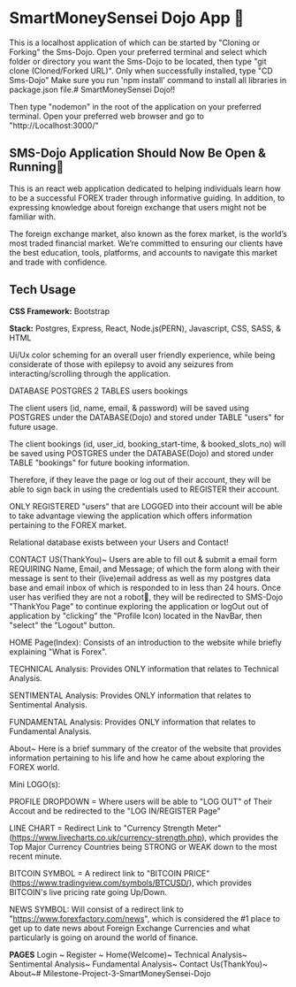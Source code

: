 # SmartMoneySensei Dojo App 🤺
This is a localhost application of which can be started by "Cloning or Forking" the Sms-Dojo. Open your preferred terminal and select which folder or directory you want the Sms-Dojo to be located, then type "git clone (Cloned/Forked URL)". Only when successfully installed, type "CD Sms-Dojo" 
Make sure you run 'npm install' command to install all libraries in package.json file.# SmartMoneySensei Dojo!!

Then type "nodemon" in the root of the application on your preferred terminal. 
Open your preferred web browser and go to "http://Localhost:3000/"
## SMS-Dojo Application Should Now Be Open & Running🥳 

This is an react web application dedicated to helping individuals learn how to be a successful FOREX trader through informative guiding. In addition, to expressing knowledge about foreign exchange that users might not be familiar with.

The foreign exchange market, also known as the forex market, is the world’s most traded financial market. We’re committed to ensuring our clients have the best education, tools, platforms, and accounts to navigate this market and trade with confidence.

## Tech Usage

**CSS Framework:** Bootstrap

**Stack:** Postgres, Express, React, Node.js(PERN), Javascript, CSS, SASS, & HTML

Ui/Ux color scheming for an overall user friendly experience, while being considerate of those with epilepsy to avoid any seizures from interacting/scrolling through the application.

DATABASE POSTGRES 2 TABLES
users
bookings

The client users (id, name, email, & password) will be saved using POSTGRES under the DATABASE(Dojo) and stored under TABLE "users" for future usage.

The client bookings (id, user_id, booking_start-time, & booked_slots_no) will be saved using POSTGRES under the DATABASE(Dojo) and stored under TABLE "bookings" for future booking information.

Therefore, if they leave the page or log out of their account, they will be able to sign back in using the credentials used to REGISTER their account.

ONLY REGISTERED "users" that are LOGGED into their account will be able to take advantage viewing the application which offers
information pertaining to the FOREX market. 
 

Relational database exists between your Users and Contact!

CONTACT US(ThankYou)~ Users are able to fill out & submit a email form REQUIRING Name, Email, and Message; 
of which the form along with their message is sent to their (live)email address as well as my postgres data base and email inbox of which is responded to in less than 24 hours. Once user has verified they are not a robot🤖, they will be redirected to SMS-Dojo "ThankYou Page" to continue exploring the application or logOut out of application by "clicking" the "Profile Icon) located in the NavBar, then "select" the "Logout" button.

HOME Page(Index):
Consists of an introduction to the website while briefly explaining "What is Forex".


TECHNICAL Analysis: Provides ONLY information that relates to Technical Analysis.

SENTIMENTAL Analysis: Provides ONLY information that relates to Sentimental Analysis.

FUNDAMENTAL Analysis: Provides ONLY information that relates to Fundamental Analysis.

About~ Here is a brief summary of the creator of the website that provides information pertaining to his life and how he came about exploring the FOREX world.



Mini LOGO(s):

PROFILE DROPDOWN =
Where users will be able to "LOG OUT" of Their Accout and be redirected to the "LOG IN/REGISTER Page"

LINE CHART = 
Redirect Link to "Currency Strength Meter"(https://www.livecharts.co.uk/currency-strength.php), which provides the Top Major Currency Countries being STRONG or WEAK down to the most recent minute.

BITCOIN SYMBOL = 
A redirect link to "BITCOIN PRICE" (https://www.tradingview.com/symbols/BTCUSD/), which provides BITCOIN's live pricing rate going Up/Down.

NEWS SYMBOL:
Will consist of a redirect link to "https://www.forexfactory.com/news", which is considered the #1 place to get up to date news about Foreign Exchange Currencies and what particularly is going on around the world of finance.


**PAGES**
Login ~
Register ~
Home(Welcome)~
Technical Analysis~
Sentimental Analysis~
Fundamental Analysis~
Contact Us(ThankYou)~
About~# Milestone-Project-3-SmartMoneySensei-Dojo
